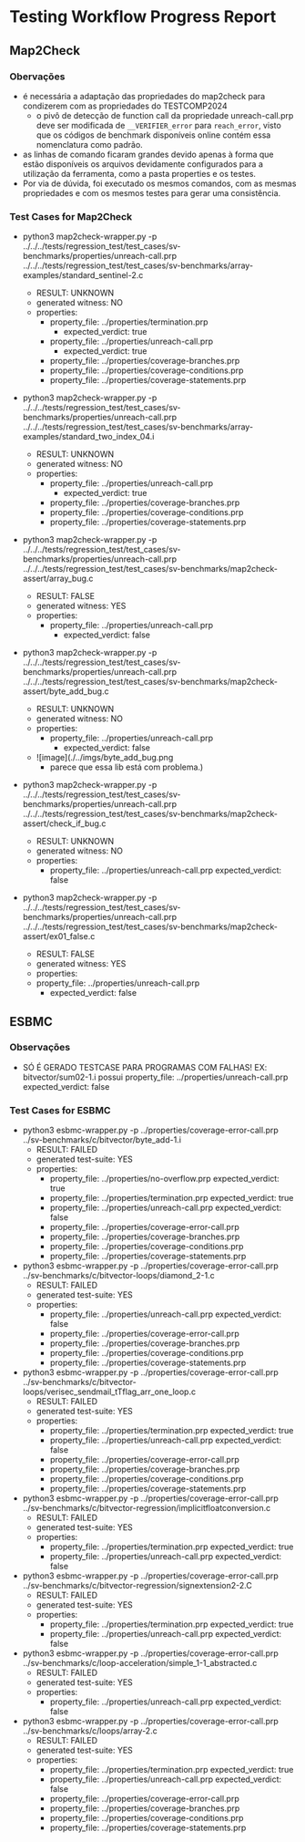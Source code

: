 # Testing Workflow Progress Report

## Map2Check

### Obervações

- é necessária a adaptação das propriedades do map2check para condizerem com as propriedades do TESTCOMP2024
  - o pivô de detecção de function call da propriedade unreach-call.prp deve ser modificada de `__VERIFIER_error` para `reach_error`, visto que os códigos de benchmark disponíveis online contém essa nomenclatura como padrão.
- as linhas de comando ficaram grandes devido apenas à forma que estão disponíveis os arquivos devidamente configurados para a utilização da ferramenta, como a pasta properties e os testes.
- Por via de dúvida, foi executado os mesmos comandos, com as mesmas propriedades e com os mesmos testes para gerar uma consistência.

### Test Cases for Map2Check

- python3 map2check-wrapper.py -p ../../../tests/regression_test/test_cases/sv-benchmarks/properties/unreach-call.prp ../../../tests/regression_test/test_cases/sv-benchmarks/array-examples/standard_sentinel-2.c
  - RESULT: UNKNOWN
  - generated witness: NO
  - properties:
    - property_file: ../properties/termination.prp
      - expected_verdict: true
    - property_file: ../properties/unreach-call.prp
      - expected_verdict: true
    - property_file: ../properties/coverage-branches.prp
    - property_file: ../properties/coverage-conditions.prp
    - property_file: ../properties/coverage-statements.prp

- python3 map2check-wrapper.py -p ../../../tests/regression_test/test_cases/sv-benchmarks/properties/unreach-call.prp ../../../tests/regression_test/test_cases/sv-benchmarks/array-examples/standard_two_index_04.i
  - RESULT: UNKNOWN
  - generated witness: NO
  - properties:
    - property_file: ../properties/unreach-call.prp
      - expected_verdict: true
    - property_file: ../properties/coverage-branches.prp
    - property_file: ../properties/coverage-conditions.prp
    - property_file: ../properties/coverage-statements.prp

- python3 map2check-wrapper.py -p ../../../tests/regression_test/test_cases/sv-benchmarks/properties/unreach-call.prp ../../../tests/regression_test/test_cases/sv-benchmarks/map2check-assert/array_bug.c
  - RESULT: FALSE
  - generated witness: YES
  - properties:
    - property_file: ../properties/unreach-call.prp
      - expected_verdict: false

- python3 map2check-wrapper.py -p ../../../tests/regression_test/test_cases/sv-benchmarks/properties/unreach-call.prp ../../../tests/regression_test/test_cases/sv-benchmarks/map2check-assert/byte_add_bug.c
  - RESULT: UNKNOWN
  - generated witness: NO
  - properties:
    - property_file: ../properties/unreach-call.prp
      - expected_verdict: false
  - ![image](./../imgs/byte_add_bug.png
    - parece que essa lib está com problema.)

- python3 map2check-wrapper.py -p ../../../tests/regression_test/test_cases/sv-benchmarks/properties/unreach-call.prp ../../../tests/regression_test/test_cases/sv-benchmarks/map2check-assert/check_if_bug.c
  - RESULT: UNKNOWN
  - generated witness: NO
  - properties:
    - property_file: ../properties/unreach-call.prp
    expected_verdict: false

- python3 map2check-wrapper.py -p ../../../tests/regression_test/test_cases/sv-benchmarks/properties/unreach-call.prp ../../../tests/regression_test/test_cases/sv-benchmarks/map2check-assert/ex01_false.c
  - RESULT: FALSE
  - generated witness: YES
  - properties:
  - property_file: ../properties/unreach-call.prp
    - expected_verdict: false

## ESBMC

### Observações

- SÓ É GERADO TESTCASE PARA PROGRAMAS COM FALHAS! EX: bitvector/sum02-1.i possui property_file: ../properties/unreach-call.prp expected_verdict: false

### Test Cases for ESBMC

- python3 esbmc-wrapper.py -p ../properties/coverage-error-call.prp ../sv-benchmarks/c/bitvector/byte_add-1.i
  - RESULT: FAILED
  - generated test-suite: YES
  - properties:
    - property_file: ../properties/no-overflow.prp
      expected_verdict: true
    - property_file: ../properties/termination.prp
      expected_verdict: true
    - property_file: ../properties/unreach-call.prp
      expected_verdict: false
    - property_file: ../properties/coverage-error-call.prp
    - property_file: ../properties/coverage-branches.prp
    - property_file: ../properties/coverage-conditions.prp
    - property_file: ../properties/coverage-statements.prp
- python3 esbmc-wrapper.py -p ../properties/coverage-error-call.prp ../sv-benchmarks/c/bitvector-loops/diamond_2-1.c
  - RESULT: FAILED
  - generated test-suite: YES
  - properties:
    - property_file: ../properties/unreach-call.prp
      expected_verdict: false
    - property_file: ../properties/coverage-error-call.prp
    - property_file: ../properties/coverage-branches.prp
    - property_file: ../properties/coverage-conditions.prp
    - property_file: ../properties/coverage-statements.prp
- python3 esbmc-wrapper.py -p ../properties/coverage-error-call.prp ../sv-benchmarks/c/bitvector-loops/verisec_sendmail_tTflag_arr_one_loop.c
  - RESULT: FAILED
  - generated test-suite: YES
  - properties:
    - property_file: ../properties/termination.prp
      expected_verdict: true
    - property_file: ../properties/unreach-call.prp
      expected_verdict: false
    - property_file: ../properties/coverage-error-call.prp
    - property_file: ../properties/coverage-branches.prp
    - property_file: ../properties/coverage-conditions.prp
    - property_file: ../properties/coverage-statements.prp
- python3 esbmc-wrapper.py -p ../properties/coverage-error-call.prp ../sv-benchmarks/c/bitvector-regression/implicitfloatconversion.c
  - RESULT: FAILED
  - generated test-suite: YES
  - properties:
    - property_file: ../properties/termination.prp
      expected_verdict: true
    - property_file: ../properties/unreach-call.prp
      expected_verdict: false
- python3 esbmc-wrapper.py -p ../properties/coverage-error-call.prp ../sv-benchmarks/c/bitvector-regression/signextension2-2.C
  - RESULT: FAILED
  - generated test-suite: YES
  - properties:
    - property_file: ../properties/termination.prp
      expected_verdict: true
    - property_file: ../properties/unreach-call.prp
      expected_verdict: false
- python3 esbmc-wrapper.py -p ../properties/coverage-error-call.prp ../sv-benchmarks/c/loop-acceleration/simple_1-1_abstracted.c
  - RESULT: FAILED
  - generated test-suite: YES
  - properties:
    - property_file: ../properties/unreach-call.prp
      expected_verdict: false
- python3 esbmc-wrapper.py -p ../properties/coverage-error-call.prp ../sv-benchmarks/c/loops/array-2.c
  - RESULT: FAILED
  - generated test-suite: YES
  - properties:
    - property_file: ../properties/termination.prp
      expected_verdict: true
    - property_file: ../properties/unreach-call.prp
      expected_verdict: false
    - property_file: ../properties/coverage-error-call.prp
    - property_file: ../properties/coverage-branches.prp
    - property_file: ../properties/coverage-conditions.prp
    - property_file: ../properties/coverage-statements.prp
